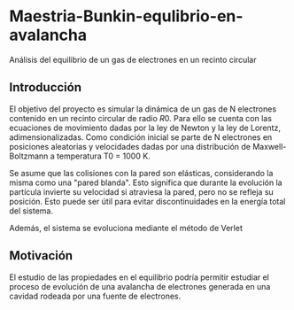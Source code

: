 # Maestria-Bunkin-equlibrio-en-avalancha
 Análisis del equilibrio de un gas de electrones en un recinto circular


## Introducción
 El objetivo del proyecto es simular la dinámica de un gas de N electrones contenido en un recinto circular de radio $R0$. Para ello se cuenta con las ecuaciones de movimiento dadas por la ley de Newton y la ley de Lorentz, adimensionalizadas. Como condición inicial se parte de N electrones en posiciones aleatorias y velocidades dadas por una distribución de Maxwell-Boltzmann a temperatura T0 = 1000 K.

 Se asume que las colisiones con la pared son elásticas, considerando la misma como una "pared blanda". Esto significa que durante la evolución la partícula invierte su velocidad si atraviesa la pared, pero no se refleja su posición. Esto puede ser útil para evitar discontinuidades en la energía total del sistema.

 Además, el sistema se evoluciona mediante el método de Verlet

## Motivación
 El estudio de las propiedades en el equilibrio podría permitir estudiar el proceso de evolución de una avalancha de electrones generada en una cavidad rodeada por una fuente de electrones.

